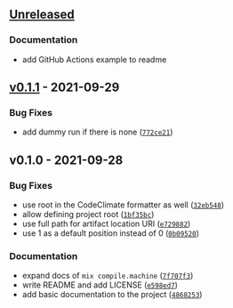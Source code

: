 <a name="unreleased"></a>
## [Unreleased]

### Documentation
- add GitHub Actions example to readme


<a name="v0.1.1"></a>
## [v0.1.1] - 2021-09-29
### Bug Fixes
- add dummy run if there is none ([`772ce21`](https://github.com/hauleth/mix_machine/commit/772ce2138f5489156b785d66e7fc469365262b45))


<a name="v0.1.0"></a>
## v0.1.0 - 2021-09-28
### Bug Fixes
- use root in the CodeClimate formatter as well ([`32eb548`](https://github.com/hauleth/mix_machine/commit/32eb548576893a02ed3c0aa6c8ad8373faa73b37))
- allow defining project root ([`1bf35bc`](https://github.com/hauleth/mix_machine/commit/1bf35bce770c3987f2814a31632e8cb4219d4725))
- use full path for artifact location URI ([`e729882`](https://github.com/hauleth/mix_machine/commit/e729882085a76805c39d7f3f417c4b19498e54c4))
- use 1 as a default position instead of 0 ([`0b09520`](https://github.com/hauleth/mix_machine/commit/0b0952040d330cfa529941eb02ffbf447537cb85))

### Documentation
- expand docs of `mix compile.machine` ([`7f707f3`](https://github.com/hauleth/mix_machine/commit/7f707f3fc659cbf48985867a7d6641583d86974f))
- write README and add LICENSE ([`e598ed7`](https://github.com/hauleth/mix_machine/commit/e598ed736109771e0a9d9c33288aed7547c0a19e))
- add basic documentation to the project ([`4868253`](https://github.com/hauleth/mix_machine/commit/486825319d9eb967def9e8d92bfd42fa69ea0a7e))


[Unreleased]: https://github.com/hauleth/mix_machine/compare/v0.1.1...HEAD
[v0.1.1]: https://github.com/hauleth/mix_machine/compare/v0.1.0...v0.1.1
